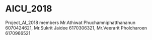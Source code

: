 # AICU_2018
Project_AI_2018 members Mr.Athiwat  Phuchamniphatthananun 6070424621, Mr.Sukrit Jaidee 6170306321, Mr.Veerarit Pholcharoen 6170966521
